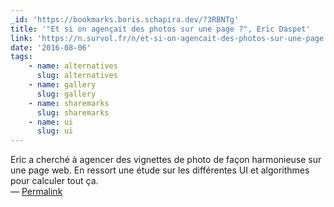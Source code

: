 ```yaml
---
_id: 'https://bookmarks.boris.schapira.dev/?3RBNTg'
title: '"Et si on agençait des photos sur une page ?", Eric Daspet'
link: 'https://n.survol.fr/n/et-si-on-agencait-des-photos-sur-une-page'
date: '2016-08-06'
tags:
    - name: alternatives
      slug: alternatives
    - name: gallery
      slug: gallery
    - name: sharemarks
      slug: sharemarks
    - name: ui
      slug: ui
---
```


Eric a cherché à agencer des vignettes de photo de façon harmonieuse sur une
page web. En ressort une étude sur les différentes UI et algorithmes pour
calculer tout ça. <br>&#8212;
<a href="https://bookmarks.boris.schapira.dev/?3RBNTg" title="Permalink">Permalink</a>
